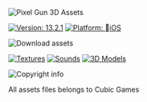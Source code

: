 ![Pixel Gun 3D Assets](https://i.imgur.com/NLaLr99.png)

[![Version: 13.2.1](https://i.imgur.com/M8B0Gmg.png)](../../releases)
[![Platform: iOS](https://i.imgur.com/4qu5FBa.png)](https://www.apple.com/ios)

![Download assets](https://i.imgur.com/zjZthHR.png)

[![Textures](https://i.imgur.com/VutQ04C.png)](Extracted/Texture2D)
[![Sounds](https://i.imgur.com/U6lzoSj.png)](Extracted/AudioClip)
[![3D Models](https://i.imgur.com/4N6kElU.png)](Extracted/Mesh)

![Copyright info](https://i.imgur.com/CvObNZ9.png)

All assets files belongs to Cubic Games
